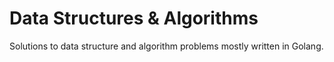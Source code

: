 # Data Structures & Algorithms
Solutions to data structure and algorithm problems mostly written in Golang.
